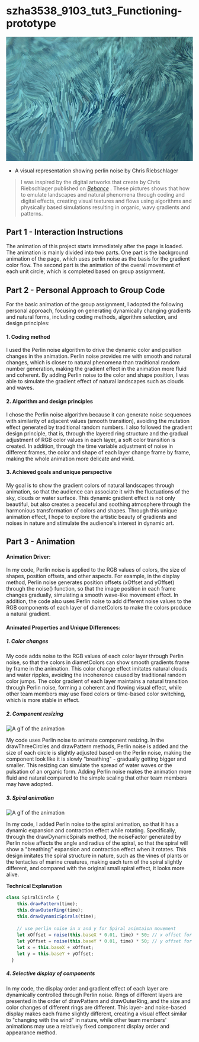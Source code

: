 # szha3538_9103_tut3_Functioning-prototype

  ![An image of the moon and earth ](readmeimages/example.jpg)
 - A visual representation showing perlin noise by Chris Riebschlager

>I was inspired by the digital artworks that create by Chris Riebschlager published on [*Behance*](https://www.behance.net/gallery/20450113/Noise-Haystacks?tracking_source=search_projects|perlin+noise&l=13) . These pictures shows that how to emulate landscapes and natural phenomena through coding and digital effects, creating visual textures and flows using algorithms and physically based simulations resulting in organic, wavy gradients and patterns.


## Part 1 - Interaction Instructions

The animation of this project starts immediately after the page is loaded. The animation is mainly divided into two parts. One part is the background animation of the page, which uses perlin noise as the basis for the gradient color flow. The second part is the animation of the overall movement of each unit circle, which is completed based on group assignment.

## Part 2 - Personal Approach to Group Code

For the basic animation of the group assignment, I adopted the following personal approach, focusing on generating dynamically changing gradients and natural forms, including coding methods, algorithm selection, and design principles:

#### 1. Coding method
I used the Perlin noise algorithm to drive the dynamic color and position changes in the animation. Perlin noise provides me with smooth and natural changes, which is closer to natural phenomena than traditional random number generation, making the gradient effect in the animation more fluid and coherent. By adding Perlin noise to the color and shape position, I was able to simulate the gradient effect of natural landscapes such as clouds and waves.

#### 2. Algorithm and design principles
I chose the Perlin noise algorithm because it can generate noise sequences with similarity of adjacent values ​​(smooth transition), avoiding the mutation effect generated by traditional random numbers. I also followed the gradient design principle, that is, through the layered ring structure and the gradual adjustment of RGB color values ​​in each layer, a soft color transition is created. In addition, through the time variable adjustment of noise in different frames, the color and shape of each layer change frame by frame, making the whole animation more delicate and vivid.

#### 3. Achieved goals and unique perspective
My goal is to show the gradient colors of natural landscapes through animation, so that the audience can associate it with the fluctuations of the sky, clouds or water surface. This dynamic gradient effect is not only beautiful, but also creates a peaceful and soothing atmosphere through the harmonious transformation of colors and shapes. Through this unique animation effect, I hope to explore the artistic beauty of gradients and noises in nature and stimulate the audience's interest in dynamic art.

## Part 3 - Animation

#### Animation Driver: 
In my code, Perlin noise is applied to the RGB values ​​of colors, the size of shapes, position offsets, and other aspects. For example, in the display method, Perlin noise generates position offsets (xOffset and yOffset) through the noise() function, so that the image position in each frame changes gradually, simulating a smooth wave-like movement effect. In addition, the code also uses Perlin noise to add different noise values ​​to the RGB components of each layer of diametColors to make the colors produce a natural gradient.

#### Animated Properties and Unique Differences:
##### 1. Color changes
My code adds noise to the RGB values ​​of each color layer through Perlin noise, so that the colors in diametColors can show smooth gradients frame by frame in the animation. This color change effect imitates natural clouds and water ripples, avoiding the incoherence caused by traditional random color jumps. The color gradient of each layer maintains a natural transition through Perlin noise, forming a coherent and flowing visual effect, while other team members may use fixed colors or time-based color switching, which is more stable in effect.

##### 2. Component resizing
![A gif of the animation ](readmeimages/animation1.gif)

My code uses Perlin noise to animate component resizing. In the drawThreeCircles and drawPattern methods, Perlin noise is added and the size of each circle is slightly adjusted based on the Perlin noise, making the component look like it is slowly "breathing" - gradually getting bigger and smaller. This resizing can simulate the spread of water waves or the pulsation of an organic form. Adding Perlin noise makes the animation more fluid and natural compared to the simple scaling that other team members may have adopted.

##### 3. Spiral animation
![A gif of the animation ](readmeimages/animation1.gif)

In my code, I added Perlin noise to the spiral animation, so that it has a dynamic expansion and contraction effect while rotating. Specifically, through the drawDynamicSpirals method, the noiseFactor generated by Perlin noise affects the angle and radius of the spiral, so that the spiral will show a "breathing" expansion and contraction effect when it rotates. This design imitates the spiral structure in nature, such as the vines of plants or the tentacles of marine creatures, making each turn of the spiral slightly different, and compared with the original small spiral effect, it looks more alive.

**Technical Explanation**

```javascript
class SpiralCircle {
    this.drawPattern(time);
    this.drawOuterRing(time);
    this.drawDynamicSpirals(time);

    // use perlin noise in x and y for Spiral animtaion movement
    let xOffset = noise(this.baseX * 0.01, time) * 50; // x offset for 'wave-like' movement
    let yOffset = noise(this.baseY * 0.01, time) * 50; // y offset for 'wave-like' movement
    let x = this.baseX + xOffset;
    let y = this.baseY + yOffset;
  }

```

##### 4. Selective display of components
In my code, the display order and gradient effect of each layer are dynamically controlled through Perlin noise. Rings of different layers are presented in the order of drawPattern and drawOuterRing, and the size and color changes of different rings are different. This layer- and noise-based display makes each frame slightly different, creating a visual effect similar to "changing with the wind" in nature, while other team members' animations may use a relatively fixed component display order and appearance method.






